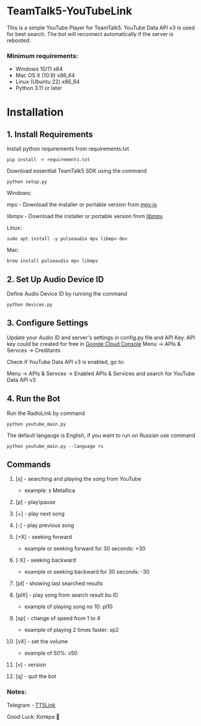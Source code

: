 # TeamTalk5-YouTubeLink
This is a simple YouTube Player for TeamTalk5. YouTube Data API v3 is used for best search. The bot will reconnect automatically if the server is rebooted.

### Minimum requirements:
* Windows 10/11       x64
* Mac OS X (10.9)     x86_64
* Linux (Ubuntu 22)   x86_64
* Python 3.11 or later

# Installation 

## 1. Install Requirements
Install python requirements from requirements.txt
```shell script
pip install -r requirements.txt
```
Download essentiial TeamTalk5 SDK using the command
```shell script
python setup.py
```
Windows:

mpv - Download the installer or portable version from <a href="https://mpv.io/installation/"> mpv.io</a>

libmpv - Download the installer or portable version from <a href="https://mpv.io/installation/"> libmpv </a>


Linux:
```shell script
sudo apt install -y pulseaudio mpv libmpv-dev
```
Mac:
```shell script
brew install pulseaudio mpv libmpv
```
## 2. Set Up Audio Device ID
Define Audio Device ID by running the command
```shell script
python devices.py
```

## 3. Configure Settings
Update your Audio ID and server's settings in config.py file and API Key.
API key could be created for free in <a href = "https://console.cloud.google.com/"> Google Cloud Console</a>
Menu -> APIs & Servces -> Creditants

Check if YouTube Data API v3 is enabled, go to:


Menu -> APIs & Servces -> Enabled APIs & Services
and search for YouTube Data API v3

## 4. Run the Bot
Run the RadioLink by command
```shell script
python youtube_main.py
```

The default langauge is English, if you want to run on Russian use command
```shell script
python youtube_main.py --language ru
```
## Commands
1. [s] - searching and playing the song from YouTube
    - example: s Metallica

2. [p] - play\pause
3. [+] - play next song
4. [-] - play previous song
5. [+X] - seeking forward 
    - example or seeking forward for 30 seconds: +30
6. [-X] - seeking backward
    - example or seeking backward for 30 seconds: -30
7. [pl] - showing last searched results
8. [plX] - play song from search result bu ID
    - example of playing song no 10: pl10
9. [sp] - change of speed from 1 to 4
    - example of playing 2 times faster: sp2  
10. [vX] - set the volume
    - example of 50%: v50    
11. [v] - version
12. [q] - quit the bot     

### Notes:

Telegram - <a href="https://t.me/TT5Link"> TT5Link</a>

Good Luck:
Котяра 🐾

